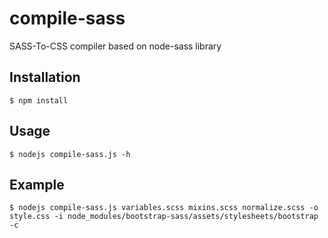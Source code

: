 # compile-sass
SASS-To-CSS compiler based on node-sass library

## Installation

``` $ npm install ```

## Usage

``` $ nodejs compile-sass.js -h ```

## Example

``` $ nodejs compile-sass.js variables.scss mixins.scss normalize.scss -o style.css -i node_modules/bootstrap-sass/assets/stylesheets/bootstrap -c ```

